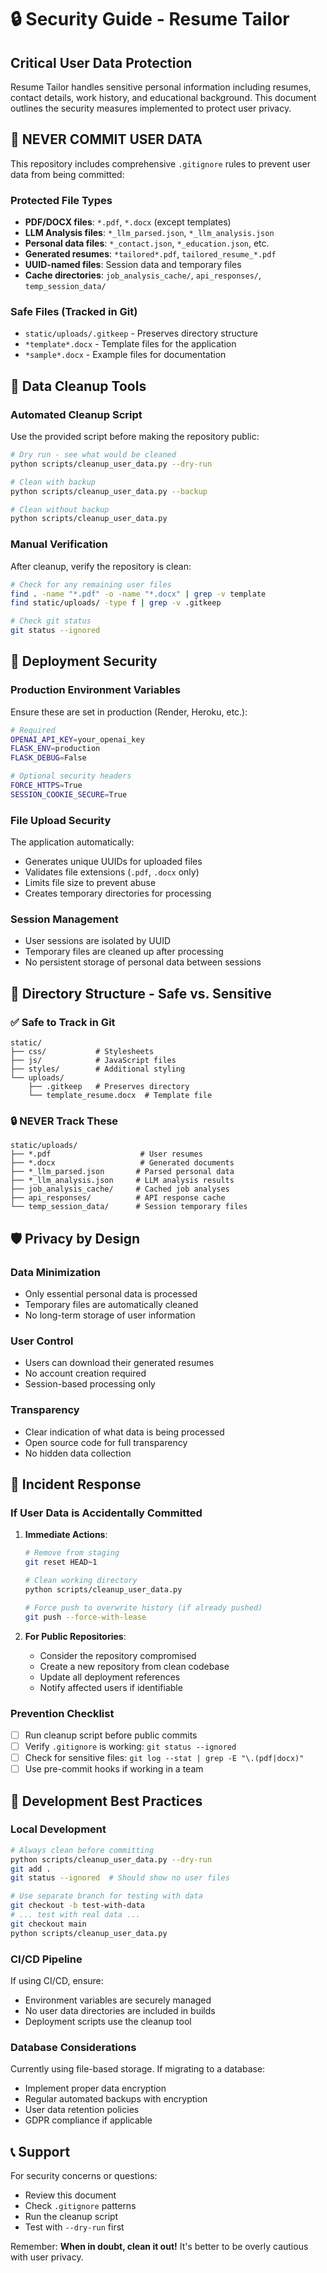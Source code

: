 # 🔒 Security Guide - Resume Tailor

## Critical User Data Protection

Resume Tailor handles sensitive personal information including resumes, contact details, work history, and educational background. This document outlines the security measures implemented to protect user privacy.

## 🚨 NEVER COMMIT USER DATA

This repository includes comprehensive `.gitignore` rules to prevent user data from being committed:

### Protected File Types
- **PDF/DOCX files**: `*.pdf`, `*.docx` (except templates)
- **LLM Analysis files**: `*_llm_parsed.json`, `*_llm_analysis.json`
- **Personal data files**: `*_contact.json`, `*_education.json`, etc.
- **Generated resumes**: `*tailored*.pdf`, `tailored_resume_*.pdf`
- **UUID-named files**: Session data and temporary files
- **Cache directories**: `job_analysis_cache/`, `api_responses/`, `temp_session_data/`

### Safe Files (Tracked in Git)
- `static/uploads/.gitkeep` - Preserves directory structure
- `*template*.docx` - Template files for the application
- `*sample*.docx` - Example files for documentation

## 🧹 Data Cleanup Tools

### Automated Cleanup Script
Use the provided script before making the repository public:

```bash
# Dry run - see what would be cleaned
python scripts/cleanup_user_data.py --dry-run

# Clean with backup
python scripts/cleanup_user_data.py --backup

# Clean without backup
python scripts/cleanup_user_data.py
```

### Manual Verification
After cleanup, verify the repository is clean:

```bash
# Check for any remaining user files
find . -name "*.pdf" -o -name "*.docx" | grep -v template
find static/uploads/ -type f | grep -v .gitkeep

# Check git status
git status --ignored
```

## 🚀 Deployment Security

### Production Environment Variables
Ensure these are set in production (Render, Heroku, etc.):

```bash
# Required
OPENAI_API_KEY=your_openai_key
FLASK_ENV=production
FLASK_DEBUG=False

# Optional security headers
FORCE_HTTPS=True
SESSION_COOKIE_SECURE=True
```

### File Upload Security
The application automatically:
- Generates unique UUIDs for uploaded files
- Validates file extensions (`.pdf`, `.docx` only)
- Limits file size to prevent abuse
- Creates temporary directories for processing

### Session Management
- User sessions are isolated by UUID
- Temporary files are cleaned up after processing
- No persistent storage of personal data between sessions

## 📁 Directory Structure - Safe vs. Sensitive

### ✅ Safe to Track in Git
```
static/
├── css/           # Stylesheets
├── js/            # JavaScript files  
├── styles/        # Additional styling
└── uploads/
    ├── .gitkeep   # Preserves directory
    └── template_resume.docx  # Template file
```

### 🔒 NEVER Track These
```
static/uploads/
├── *.pdf                    # User resumes
├── *.docx                   # Generated documents
├── *_llm_parsed.json       # Parsed personal data
├── *_llm_analysis.json     # LLM analysis results
├── job_analysis_cache/     # Cached job analyses
├── api_responses/          # API response cache
└── temp_session_data/      # Session temporary files
```

## 🛡️ Privacy by Design

### Data Minimization
- Only essential personal data is processed
- Temporary files are automatically cleaned
- No long-term storage of user information

### User Control
- Users can download their generated resumes
- No account creation required
- Session-based processing only

### Transparency
- Clear indication of what data is being processed
- Open source code for full transparency
- No hidden data collection

## 🚨 Incident Response

### If User Data is Accidentally Committed

1. **Immediate Actions**:
   ```bash
   # Remove from staging
   git reset HEAD~1
   
   # Clean working directory
   python scripts/cleanup_user_data.py
   
   # Force push to overwrite history (if already pushed)
   git push --force-with-lease
   ```

2. **For Public Repositories**:
   - Consider the repository compromised
   - Create a new repository from clean codebase
   - Update all deployment references
   - Notify affected users if identifiable

### Prevention Checklist
- [ ] Run cleanup script before public commits
- [ ] Verify `.gitignore` is working: `git status --ignored`
- [ ] Check for sensitive files: `git log --stat | grep -E "\.(pdf|docx)"`
- [ ] Use pre-commit hooks if working in a team

## 🔧 Development Best Practices

### Local Development
```bash
# Always clean before committing
python scripts/cleanup_user_data.py --dry-run
git add .
git status --ignored  # Should show no user files

# Use separate branch for testing with data
git checkout -b test-with-data
# ... test with real data ...
git checkout main
python scripts/cleanup_user_data.py
```

### CI/CD Pipeline
If using CI/CD, ensure:
- Environment variables are securely managed
- No user data directories are included in builds
- Deployment scripts use the cleanup tool

### Database Considerations
Currently using file-based storage. If migrating to a database:
- Implement proper data encryption
- Regular automated backups with encryption
- User data retention policies
- GDPR compliance if applicable

## 📞 Support

For security concerns or questions:
- Review this document
- Check `.gitignore` patterns
- Run the cleanup script
- Test with `--dry-run` first

Remember: **When in doubt, clean it out!** It's better to be overly cautious with user privacy. 